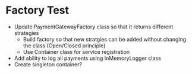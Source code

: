 # Factory Test
- Update PaymentGatewayFactory class so that it returns different strategies
    - Build factory so that new stratgies can be added without changing the class (Open/Closed principle)
    - Use Container class for service registration
- Add ability to log all payments using InMemoryLogger class
- Create singleton container?